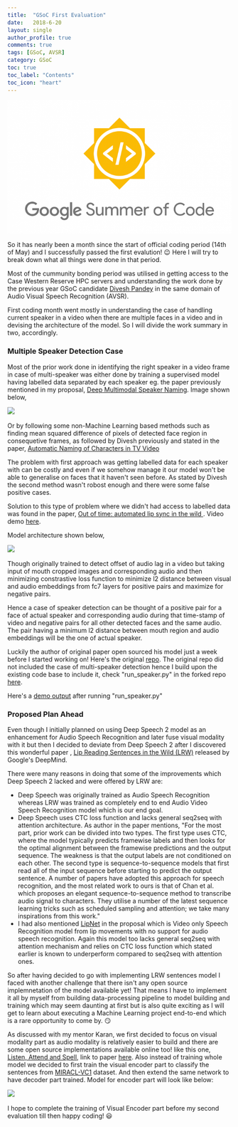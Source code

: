 ```yaml
---
title:  "GSoC First Evaluation"
date:   2018-6-20
layout: single
author_profile: true
comments: true
tags: [GSoC, AVSR]
category: GSoC
toc: true
toc_label: "Contents"
toc_icon: "heart"
---
```


![](/others/GSOC.png)

So it has nearly been a month since the start of official coding period (14th of May) and I successfully passed the first evalution! :wink:
Here I will try to break down what all things were done in that period. 

Most of the cummunity bonding period was utilised in getting access to the Case Western Reserve HPC servers and understanding the work done by the previous year GSoC candidate [Divesh Pandey](https://github.com/pandeydivesh15/AVSR-Deep-Speech) in the same domain of Audio Visual Speech Recognition (AVSR).

First coding month went mostly in understanding the case of handling current speaker in a video when there are multiple faces in a video and in devising the architecture of the model. So I will divide the work summary in two, accordingly.

### Multiple Speaker Detection Case

Most of the prior work done in identifying the right speaker in a video frame in case of multi-speaker was either done by training a supervised model having labelled data separated by each speaker eg. the paper previously mentioned in my proposal, [Deep Multimodal Speaker Naming](https://arxiv.org/abs/1507.04831). Image shown below,

![](https://herohuyongtao.github.io/publications/speaker-naming/teaser.png)

Or by following some non-Machine Learning based methods such as finding mean squared difference of pixels of detected face region in consequetive frames, as followed by Divesh previously and stated in the paper, [Automatic
Naming of Characters in TV Video](http://www.robots.ox.ac.uk/~vgg/publications/papers/everingham06a.pdf)

The problem with first approach was getting labelled data for each speaker with can be costly and even if we somehow manage it our model won't be able to generalise on faces that it haven't seen before. As stated by Divesh the second method wasn't robost enough and there were some false positive cases.

Solution to this type of problem where we didn't had access to labelled data was found in the paper, [Out of time: automated lip sync in the wild
](http://www.robots.ox.ac.uk/~vgg/software/lipsync/). Video demo [here](https://youtu.be/AAVZDhGld0U?t=28).

Model architecture shown below, 

![](https://media.springernature.com/lw785/springer-static/image/chp%3A10.1007%2F978-3-319-54427-4_19/MediaObjects/426014_1_En_19_Fig2_HTML.gif)

Though originally trained to detect offset of audio lag in a video but taking input of mouth cropped images and corresponding audio and then minimizing constrastive loss function to minimize l2 distance between visual and audio embeddings from fc7 layers for positive pairs and maximize for negative pairs.

Hence a case of speaker detection can be thought of a positive pair for a face of actual speaker and corresponding audio during that time-stamp of video and negative pairs for all other detected faces and the same audio. The pair having a minimum l2 distance between mouth region and audio embeddings will be the one of actual speaker.

Luckily the author of original paper open sourced his model just a week before I started working on! Here's the original [repo](https://github.com/joonson/syncnet_python). The original repo did not included the case of multi-speaker detection hence I build upon the existing code base to include it, check "run_speaker.py" in the forked repo [here](https://github.com/ajinkyaT/Lip_Reading_in_the_Wild_AVSR/tree/master/SyncNet).

Here's a [demo output](https://drive.google.com/open?id=1xCAmJJpEXLPThxo-L8lx_t_JtP5MZSaz) after running "run_speaker.py"

### Proposed Plan Ahead

Even though I initially planned on using Deep Speech 2 model as an enhancement for Audio Speech Recognition and later fuse visual modality with it but then I decided to deviate from Deep Speech 2 after I discovered this wonderful paper , [Lip Reading Sentences in the Wild      (LRW)](https://arxiv.org/abs/1611.05358) released by Google's DeepMind. 

There were many reasons in doing that some of the improvements which Deep Speech 2 lacked and were offered by LRW are:

- Deep Speech was originally trained as Audio Speech Recognition whereas LRW was trained as completely end to end Audio Video Speech Recognition model which is our end goal.
- Deep Speech uses CTC loss function and lacks general seq2seq with attention architecture. As author in the paper mentions, "For the most part, prior work can be divided into two types. The first type uses CTC, where the model typically predicts framewise labels and then looks for the optimal alignment between the framewise predictions and the output sequence. The weakness is that the output labels are not conditioned on each other. The second type is sequence-to-sequence models that first read all of the input sequence before starting to predict the output sentence. A number of papers have adopted this approach for speech recognition, and the most related work to ours is that of Chan et al. which proposes an elegant sequence-to-sequence method to transcribe audio signal to characters. They utilise a number of the latest sequence learning tricks such as scheduled sampling and attention; we take many inspirations from this work."
- I had also mentioned [LipNet](https://arxiv.org/abs/1611.01599) in the proposal which is Video only Speech Recognition model from lip movements with no support for audio speech recognition. Again this model too lacks general seq2seq with attention mechanism and relies on CTC loss function which stated earlier is known to underperform compared to seq2seq with attention ones.

So after having decided to go with implementing LRW sentences model I faced with another challenge that there isn't any open source implemnetation of the model available yet! That means I have to implement it all by myself from building data-processing pipeline to model building and training which may seem daunting at first but is also quite exciting as I will get to learn about executing a Machine Learning project end-to-end which is a rare opportunity to come by. :smirk:

As discussed with my mentor Karan, we first decided to focus on visual modality part as audio modality is relatively easier to build and there are some open source implementations available online too! like this one, [Listen, Attend and Spell](https://github.com/thomasschmied/Speech_Recognition_with_Tensorflow), link to paper [here](https://arxiv.org/abs/1508.01211). Also instead of training whole model we decided to first train the visual encoder part to classify the sentences from [MIRACL-VC1](https://sites.google.com/site/achrafbenhamadou/-datasets/miracl-vc1) dataset. And then extend the same network to have decoder part trained. Model for encoder part will look like below:

![](https://media.springernature.com/lw785/springer-static/image/chp%3A10.1007%2F978-3-319-54427-4_19/MediaObjects/426014_1_En_19_Fig10_HTML.gif)

I hope to complete the training of Visual Encoder part before my second evaluation till then happy coding! :smiley: